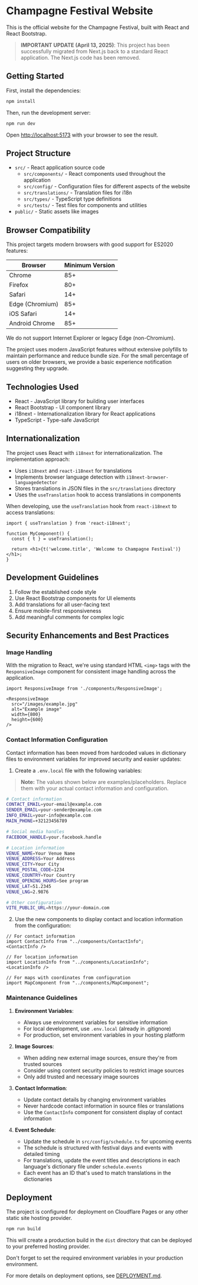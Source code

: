 # Champagne Festival Website

This is the official website for the Champagne Festival, built with React and React Bootstrap.

> **IMPORTANT UPDATE (April 13, 2025)**: This project has been successfully migrated from Next.js back to a standard React application. The Next.js code has been removed.

## Getting Started

First, install the dependencies:

```bash
npm install
```

Then, run the development server:

```bash
npm run dev
```

Open [http://localhost:5173](http://localhost:5173) with your browser to see the result.

## Project Structure

- `src/` - React application source code
  - `src/components/` - React components used throughout the application
  - `src/config/` - Configuration files for different aspects of the website
  - `src/translations/` - Translation files for i18n
  - `src/types/` - TypeScript type definitions
  - `src/tests/` - Test files for components and utilities
- `public/` - Static assets like images

## Browser Compatibility

This project targets modern browsers with good support for ES2020 features:

| Browser             | Minimum Version |
|---------------------|-----------------|
| Chrome              | 85+             |
| Firefox             | 80+             |
| Safari              | 14+             |
| Edge (Chromium)     | 85+             |
| iOS Safari          | 14+             |
| Android Chrome      | 85+             |

We do not support Internet Explorer or legacy Edge (non-Chromium).

The project uses modern JavaScript features without extensive polyfills to maintain performance and reduce bundle size. For the small percentage of users on older browsers, we provide a basic experience notification suggesting they upgrade.

## Technologies Used

- React - JavaScript library for building user interfaces
- React Bootstrap - UI component library
- i18next - Internationalization library for React applications
- TypeScript - Type-safe JavaScript

## Internationalization

The project uses React with `i18next` for internationalization. The implementation approach:

- Uses `i18next` and `react-i18next` for translations
- Implements browser language detection with `i18next-browser-languagedetector`
- Stores translations in JSON files in the `src/translations` directory
- Uses the `useTranslation` hook to access translations in components

When developing, use the `useTranslation` hook from `react-i18next` to access translations:

```tsx
import { useTranslation } from 'react-i18next';

function MyComponent() {
  const { t } = useTranslation();
  
  return <h1>{t('welcome.title', 'Welcome to Champagne Festival')}</h1>;
}
```

## Development Guidelines

1. Follow the established code style
2. Use React Bootstrap components for UI elements
3. Add translations for all user-facing text
4. Ensure mobile-first responsiveness
5. Add meaningful comments for complex logic

## Security Enhancements and Best Practices

### Image Handling

With the migration to React, we're using standard HTML `<img>` tags with the `ResponsiveImage` component for consistent image handling across the application.

```tsx
import ResponsiveImage from './components/ResponsiveImage';

<ResponsiveImage 
  src="/images/example.jpg" 
  alt="Example image" 
  width={800} 
  height={600} 
/>
```

### Contact Information Configuration

Contact information has been moved from hardcoded values in dictionary files to environment variables for improved security and easier updates:

1. Create a `.env.local` file with the following variables:

> **Note:** The values shown below are examples/placeholders. Replace them with your actual contact information and configuration.

```bash
# Contact information
CONTACT_EMAIL=your-email@example.com
SENDER_EMAIL=your-sender@example.com
INFO_EMAIL=your-info@example.com
MAIN_PHONE=+32123456789

# Social media handles
FACEBOOK_HANDLE=your.facebook.handle

# Location information
VENUE_NAME=Your Venue Name
VENUE_ADDRESS=Your Address
VENUE_CITY=Your City
VENUE_POSTAL_CODE=1234
VENUE_COUNTRY=Your Country
VENUE_OPENING_HOURS=See program
VENUE_LAT=51.2345
VENUE_LNG=2.9876

# Other configuration
VITE_PUBLIC_URL=https://your-domain.com
```

2. Use the new components to display contact and location information from the configuration:
```tsx
// For contact information
import ContactInfo from "../components/ContactInfo";
<ContactInfo />

// For location information
import LocationInfo from "../components/LocationInfo";
<LocationInfo />

// For maps with coordinates from configuration
import MapComponent from "../components/MapComponent";
```

### Maintenance Guidelines

1. **Environment Variables**: 
   - Always use environment variables for sensitive information
   - For local development, use `.env.local` (already in .gitignore)
   - For production, set environment variables in your hosting platform

2. **Image Sources**:
   - When adding new external image sources, ensure they're from trusted sources
   - Consider using content security policies to restrict image sources
   - Only add trusted and necessary image sources

3. **Contact Information**:
   - Update contact details by changing environment variables
   - Never hardcode contact information in source files or translations
   - Use the `ContactInfo` component for consistent display of contact information
   
4. **Event Schedule**:
   - Update the schedule in `src/config/schedule.ts` for upcoming events
   - The schedule is structured with festival days and events with detailed timing
   - For translations, update the event titles and descriptions in each language's dictionary file under `schedule.events`
   - Each event has an ID that's used to match translations in the dictionaries
## Deployment

The project is configured for deployment on Cloudflare Pages or any other static site hosting provider.

```bash
npm run build
```

This will create a production build in the `dist` directory that can be deployed to your preferred hosting provider.

Don't forget to set the required environment variables in your production environment.

For more details on deployment options, see [DEPLOYMENT.md](./DEPLOYMENT.md).
